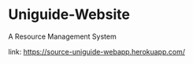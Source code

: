 # Uniguide-Website
A Resource Management System 

link: https://source-uniguide-webapp.herokuapp.com/
